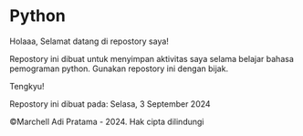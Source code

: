 # Python

Holaaa,
Selamat datang di repostory saya!

Repostory ini dibuat untuk menyimpan aktivitas saya selama belajar bahasa pemograman python.
Gunakan repostory ini dengan bijak.

Tengkyu!

Repostory ini dibuat pada:
Selasa, 3 September 2024

©Marchell Adi Pratama - 2024. Hak cipta dilindungi
